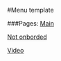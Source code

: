 #Menu template

###Pages:
[Main](https://ivan-kitsa.github.io/menu-template/)

[Not onborded](https://ivan-kitsa.github.io/menu-template/not-onborded.html)

[Video](https://ivan-kitsa.github.io/menu-template/video.html)
